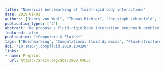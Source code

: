 ```yaml
---
title: "Numerical benchmarking of fluid-rigid body interactions"
date: 2019-01-01
authors: ["Henry von Wahl", "Thomas Richter", "Christoph Lehrenfeld", "Jan Heiland", "Piotr Minakowski"]
publication_types: ["2"]
abstract: "We propose a fluid-rigid body interaction benchmark problem, consisting of a solid spherical obstacle in a Newtonian fluid, whose centre of mass is fixed but is free to rotate. A number of different problems are defined for both two and three spatial dimensions. The geometry is chosen specifically, such that the fluid-solid partition does not change over time and classical fluid solvers are able to solve the fluid-structure interaction problem. We summarise the different approaches used to handle the fluid-solid coupling and numerical methods used to solve the arising problems. The results obtained by the described methods are presented and we give reference intervals for the relevant quantities of interest."
featured: false
publication: "*Computers & Fluids*"
tags: ["Benchmarking", "Computational fluid dynamics", "Fluid–structure interaction", "Finite Elements", "Code validation", "Reference values", "dns.py"]
doi: "10.1016/j.compfluid.2019.104290"
links:
- name: Preprint
  url: https://arxiv.org/abs/1908.04637
---
```


